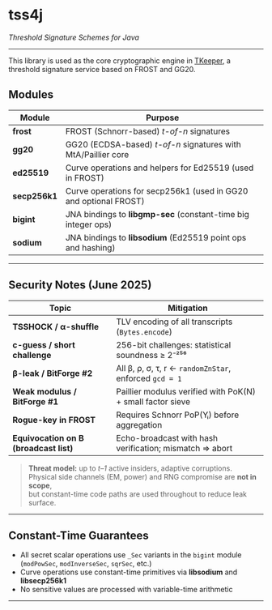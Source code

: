 # tss4j
*Threshold Signature Schemes for Java*

---
This library is used as the core cryptographic engine in [TKeeper](https://github.com/exploit-org/tkeeper), a threshold signature service based on FROST and GG20.
## Modules

| Module        | Purpose                                                          |
|---------------|------------------------------------------------------------------|
| **frost**     | FROST (Schnorr-based) *t-of-n* signatures                        |
| **gg20**      | GG20 (ECDSA-based) *t-of-n* signatures with MtA/Paillier core    |
| **ed25519**   | Curve operations and helpers for Ed25519 (used in FROST)         |
| **secp256k1** | Curve operations for secp256k1 (used in GG20 and optional FROST) |
| **bigint**    | JNA bindings to **libgmp-sec** (constant-time big integer ops)   |
| **sodium**    | JNA bindings to **libsodium** (Ed25519 point ops and hashing)    |

---

## Security Notes (June 2025)

| Topic                                  | Mitigation                                                 |
|----------------------------------------|------------------------------------------------------------|
| **TSSHOCK / α-shuffle**                | TLV encoding of all transcripts (`Bytes.encode`)           |
| **c-guess / short challenge**          | 256-bit challenges: statistical soundness ≥ 2⁻²⁵⁶          |
| **β-leak / BitForge #2**               | All β, ρ, σ, τ, r ← `randomZnStar`, enforced `gcd = 1`     |
| **Weak modulus / BitForge #1**         | Paillier modulus verified with PoK(N) + small factor sieve |
| **Rogue-key in FROST**                 | Requires Schnorr PoP(Yᵢ) before aggregation                |
| **Equivocation on B (broadcast list)** | Echo-broadcast with hash verification; mismatch ⇒ abort    |

> **Threat model:** up to *t–1* active insiders, adaptive corruptions.  
> Physical side channels (EM, power) and RNG compromise are **not in scope**,  
> but constant-time code paths are used throughout to reduce leak surface.

---

## Constant-Time Guarantees

- All secret scalar operations use `_Sec` variants in the `bigint` module (`modPowSec`, `modInverseSec`, `sqrSec`, etc.)
- Curve operations use constant-time primitives via **libsodium** and **libsecp256k1**
- No sensitive values are processed with variable-time arithmetic

---